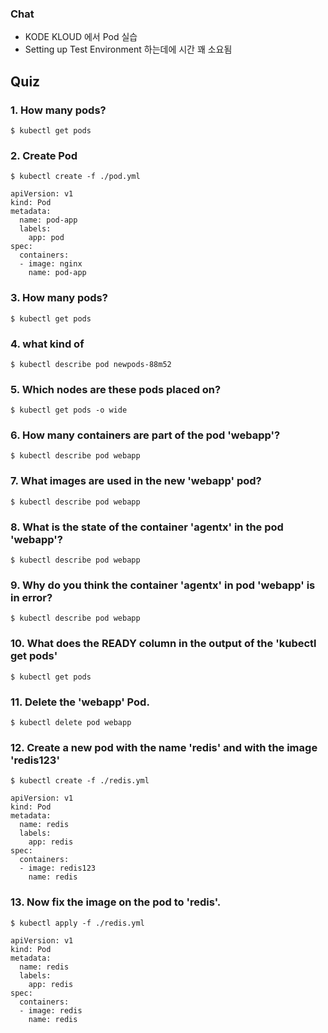 ### Chat
  - KODE KLOUD 에서 Pod 실습
  - Setting up Test Environment 하는데에 시간 꽤 소요됨

## Quiz

### 1. How many pods?

```
$ kubectl get pods
```

### 2. Create Pod

```
$ kubectl create -f ./pod.yml
```

```
apiVersion: v1
kind: Pod
metadata:
  name: pod-app
  labels:
    app: pod
spec:
  containers:
  - image: nginx
    name: pod-app
```

### 3. How many pods?

```
$ kubectl get pods
```

### 4. what kind of 

```
$ kubectl describe pod newpods-88m52
```

### 5. Which nodes are these pods placed on?

```
$ kubectl get pods -o wide
```

### 6. How many containers are part of the pod 'webapp'?

```
$ kubectl describe pod webapp
```

### 7. What images are used in the new 'webapp' pod?

```
$ kubectl describe pod webapp
```

### 8. What is the state of the container 'agentx' in the pod 'webapp'?

```
$ kubectl describe pod webapp
```

### 9. Why do you think the container 'agentx' in pod 'webapp' is in error?

```
$ kubectl describe pod webapp
```

### 10. What does the READY column in the output of the 'kubectl get pods'

```
$ kubectl get pods
```

### 11. Delete the 'webapp' Pod.

```
$ kubectl delete pod webapp
```

### 12. Create a new pod with the name 'redis' and with the image 'redis123'

```
$ kubectl create -f ./redis.yml
```

```
apiVersion: v1
kind: Pod
metadata:
  name: redis
  labels:
    app: redis
spec:
  containers:
  - image: redis123
    name: redis
```

### 13. Now fix the image on the pod to 'redis'.

```
$ kubectl apply -f ./redis.yml
```

```
apiVersion: v1
kind: Pod
metadata:
  name: redis
  labels:
    app: redis
spec:
  containers:
  - image: redis
    name: redis
```
